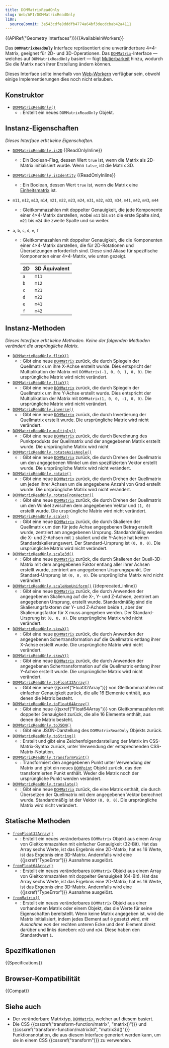 ```yaml
---
title: DOMMatrixReadOnly
slug: Web/API/DOMMatrixReadOnly
l10n:
  sourceCommit: 3e543cdfe8dddfb4774a64bf3decdcbab42a4111
---
```


{{APIRef("Geometry Interfaces")}}{{AvailableInWorkers}}

Das **`DOMMatrixReadOnly`** Interface repräsentiert eine unveränderbare 4×4-Matrix, geeignet für 2D- und 3D-Operationen. Das [`DOMMatrix`](/de/docs/Web/API/DOMMatrix)-Interface — welches auf `DOMMatrixReadOnly` basiert — fügt [Mutierbarkeit](https://en.wikipedia.org/wiki/Immutable_object) hinzu, wodurch Sie die Matrix nach ihrer Erstellung ändern können.

Dieses Interface sollte innerhalb von [Web-Workern](/de/docs/Web/API/Web_Workers_API) verfügbar sein, obwohl einige Implementierungen dies noch nicht erlauben.

## Konstruktor

- [`DOMMatrixReadOnly()`](/de/docs/Web/API/DOMMatrixReadOnly/DOMMatrixReadOnly)
  - : Erstellt ein neues `DOMMatrixReadOnly` Objekt.

## Instanz-Eigenschaften

_Dieses Interface erbt keine Eigenschaften._

- [`DOMMatrixReadOnly.is2D`](/de/docs/Web/API/DOMMatrixReadOnly/is2D) {{ReadOnlyInline}}
  - : Ein Boolean-Flag, dessen Wert `true` ist, wenn die Matrix als 2D-Matrix initialisiert wurde. Wenn `false`, ist die Matrix 3D.
- [`DOMMatrixReadOnly.isIdentity`](/de/docs/Web/API/DOMMatrixReadOnly/isIdentity) {{ReadOnlyInline}}
  - : Ein Boolean, dessen Wert `true` ist, wenn die Matrix eine [Einheitsmatrix](https://en.wikipedia.org/wiki/Identity_matrix) ist.
- `m11`, `m12`, `m13`, `m14`, `m21`, `m22`, `m23`, `m24`, `m31`, `m32`, `m33`, `m34`, `m41`, `m42`, `m43`, `m44`
  - : Gleitkommazahlen mit doppelter Genauigkeit, die jede Komponente einer 4×4-Matrix darstellen, wobei `m11` bis `m14` die erste Spalte sind, `m21` bis `m24` die zweite Spalte und so weiter.
- `a`, `b`, `c`, `d`, `e`, `f`

  - : Gleitkommazahlen mit doppelter Genauigkeit, die die Komponenten einer 4×4-Matrix darstellen, die für 2D-Rotationen und Übersetzungen erforderlich sind. Diese sind Aliase für spezifische Komponenten einer 4×4-Matrix, wie unten gezeigt.

    | 2D  | 3D Äquivalent |
    | --- | ------------- |
    | `a` | `m11`         |
    | `b` | `m12`         |
    | `c` | `m21`         |
    | `d` | `m22`         |
    | `e` | `m41`         |
    | `f` | `m42`         |

## Instanz-Methoden

_Dieses Interface erbt keine Methoden. Keine der folgenden Methoden verändert die ursprüngliche Matrix._

- [`DOMMatrixReadOnly.flipX()`](/de/docs/Web/API/DOMMatrixReadOnly/flipX)
  - : Gibt eine neue [`DOMMatrix`](/de/docs/Web/API/DOMMatrix) zurück, die durch Spiegeln der Quellmatrix um ihre X-Achse erstellt wurde. Dies entspricht der Multiplikation der Matrix mit `DOMMatrix(-1, 0, 0, 1, 0, 0)`. Die ursprüngliche Matrix wird nicht verändert.
- [`DOMMatrixReadOnly.flipY()`](/de/docs/Web/API/DOMMatrixReadOnly/flipY)
  - : Gibt eine neue [`DOMMatrix`](/de/docs/Web/API/DOMMatrix) zurück, die durch Spiegeln der Quellmatrix um ihre Y-Achse erstellt wurde. Dies entspricht der Multiplikation der Matrix mit `DOMMatrix(1, 0, 0, -1, 0, 0)`. Die ursprüngliche Matrix wird nicht verändert.
- [`DOMMatrixReadOnly.inverse()`](/de/docs/Web/API/DOMMatrixReadOnly/inverse)
  - : Gibt eine neue [`DOMMatrix`](/de/docs/Web/API/DOMMatrix) zurück, die durch Invertierung der Quellmatrix erstellt wurde. Die ursprüngliche Matrix wird nicht verändert.
- [`DOMMatrixReadOnly.multiply()`](/de/docs/Web/API/DOMMatrixReadOnly/multiply)
  - : Gibt eine neue [`DOMMatrix`](/de/docs/Web/API/DOMMatrix) zurück, die durch Berechnung des Punktprodukts der Quellmatrix und der angegebenen Matrix erstellt wurde. Die ursprüngliche Matrix wird nicht
- [`DOMMatrixReadOnly.rotateAxisAngle()`](/de/docs/Web/API/DOMMatrixReadOnly/rotateAxisAngle)
  - : Gibt eine neue [`DOMMatrix`](/de/docs/Web/API/DOMMatrix) zurück, die durch Drehen der Quellmatrix um den angegebenen Winkel um den spezifizierten Vektor erstellt wurde. Die ursprüngliche Matrix wird nicht verändert.
- [`DOMMatrixReadOnly.rotate()`](/de/docs/Web/API/DOMMatrixReadOnly/rotate)
  - : Gibt eine neue [`DOMMatrix`](/de/docs/Web/API/DOMMatrix) zurück, die durch Drehen der Quellmatrix um jeden ihrer Achsen um die angegebene Anzahl von Grad erstellt wurde. Die ursprüngliche Matrix wird nicht verändert.
- [`DOMMatrixReadOnly.rotateFromVector()`](/de/docs/Web/API/DOMMatrixReadOnly/rotateFromVector)
  - : Gibt eine neue [`DOMMatrix`](/de/docs/Web/API/DOMMatrix) zurück, die durch Drehen der Quellmatrix um den Winkel zwischen dem angegebenen Vektor und `(1, 0)` erstellt wurde. Die ursprüngliche Matrix wird nicht verändert.
- [`DOMMatrixReadOnly.scale()`](/de/docs/Web/API/DOMMatrixReadOnly/scale)
  - : Gibt eine neue [`DOMMatrix`](/de/docs/Web/API/DOMMatrix) zurück, die durch Skalieren der Quellmatrix um den für jede Achse angegebenen Betrag erstellt wurde, zentriert am angegebenen Ursprung. Standardmäßig werden die X- und Z-Achsen mit `1` skaliert und die Y-Achse hat keinen Standardskalierungswert. Der Standard-Ursprung ist `(0, 0, 0)`. Die ursprüngliche Matrix wird nicht verändert.
- [`DOMMatrixReadOnly.scale3d()`](/de/docs/Web/API/DOMMatrixReadOnly/scale3d)
  - : Gibt eine neue [`DOMMatrix`](/de/docs/Web/API/DOMMatrix) zurück, die durch Skalieren der Quell-3D-Matrix mit dem angegebenen Faktor entlang aller ihrer Achsen erstellt wurde, zentriert am angegebenen Ursprungspunkt. Der Standard-Ursprung ist `(0, 0, 0)`. Die ursprüngliche Matrix wird nicht verändert.
- [`DOMMatrixReadOnly.scaleNonUniform()`](/de/docs/Web/API/DOMMatrixReadOnly/scaleNonUniform) {{deprecated_inline}}
  - : Gibt eine neue [`DOMMatrix`](/de/docs/Web/API/DOMMatrix) zurück, die durch Anwenden der angegebenen Skalierung auf die X-, Y- und Z-Achsen, zentriert am angegebenen Ursprung, erstellt wurde. Standardmäßig sind die Skalierungsfaktoren der Y- und Z-Achsen beide `1`, aber der Skalierungsfaktor für X muss angegeben werden. Der Standard-Ursprung ist `(0, 0, 0)`. Die ursprüngliche Matrix wird nicht verändert.
- [`DOMMatrixReadOnly.skewX()`](/de/docs/Web/API/DOMMatrixReadOnly/skewX)
  - : Gibt eine neue [`DOMMatrix`](/de/docs/Web/API/DOMMatrix) zurück, die durch Anwenden der angegebenen Schertransformation auf die Quellmatrix entlang ihrer X-Achse erstellt wurde. Die ursprüngliche Matrix wird nicht verändert.
- [`DOMMatrixReadOnly.skewY()`](/de/docs/Web/API/DOMMatrixReadOnly/skewY)
  - : Gibt eine neue [`DOMMatrix`](/de/docs/Web/API/DOMMatrix) zurück, die durch Anwenden der angegebenen Schertransformation auf die Quellmatrix entlang ihrer Y-Achse erstellt wurde. Die ursprüngliche Matrix wird nicht verändert.
- [`DOMMatrixReadOnly.toFloat32Array()`](/de/docs/Web/API/DOMMatrixReadOnly/toFloat32Array)
  - : Gibt eine neue {{jsxref("Float32Array")}} von Gleitkommazahlen mit einfacher Genauigkeit zurück, die alle 16 Elemente enthält, aus denen die Matrix besteht.
- [`DOMMatrixReadOnly.toFloat64Array()`](/de/docs/Web/API/DOMMatrixReadOnly/toFloat64Array)
  - : Gibt eine neue {{jsxref("Float64Array")}} von Gleitkommazahlen mit doppelter Genauigkeit zurück, die alle 16 Elemente enthält, aus denen die Matrix besteht.
- [`DOMMatrixReadOnly.toJSON()`](/de/docs/Web/API/DOMMatrixReadOnly/toJSON)
  - : Gibt eine JSON-Darstellung des `DOMMatrixReadOnly` Objekts zurück.
- [`DOMMatrixReadOnly.toString()`](/de/docs/Web/API/DOMMatrixReadOnly/toString)
  - : Erstellt und gibt eine Zeichenfolgendarstellung der Matrix im CSS-Matrix-Syntax zurück, unter Verwendung der entsprechenden CSS-Matrix-Notation.
- [`DOMMatrixReadOnly.transformPoint()`](/de/docs/Web/API/DOMMatrixReadOnly/transformPoint)
  - : Transformiert den angegebenen Punkt unter Verwendung der Matrix und gibt ein neues [`DOMPoint`](/de/docs/Web/API/DOMPoint) Objekt zurück, das den transformierten Punkt enthält. Weder die Matrix noch der ursprüngliche Punkt werden verändert.
- [`DOMMatrixReadOnly.translate()`](/de/docs/Web/API/DOMMatrixReadOnly/translate)
  - : Gibt eine neue [`DOMMatrix`](/de/docs/Web/API/DOMMatrix) zurück, die eine Matrix enthält, die durch Übersetzen der Quellmatrix mit dem angegebenen Vektor berechnet wurde. Standardmäßig ist der Vektor `(0, 0, 0)`. Die ursprüngliche Matrix wird nicht verändert.

## Statische Methoden

- [`fromFloat32Array()`](/de/docs/Web/API/DOMMatrixReadOnly/fromFloat32Array_static)
  - : Erstellt ein neues veränderbares `DOMMatrix` Objekt aus einem Array von Gleitkommazahlen mit einfacher Genauigkeit (32-Bit). Hat das Array sechs Werte, ist das Ergebnis eine 2D-Matrix; hat es 16 Werte, ist das Ergebnis eine 3D-Matrix. Andernfalls wird eine {{jsxref("TypeError")}} Ausnahme ausgelöst.
- [`fromFloat64Array()`](/de/docs/Web/API/DOMMatrixReadOnly/fromFloat64Array_static)
  - : Erstellt ein neues veränderbares `DOMMatrix` Objekt aus einem Array von Gleitkommazahlen mit doppelter Genauigkeit (64-Bit). Hat das Array sechs Werte, ist das Ergebnis eine 2D-Matrix; hat es 16 Werte, ist das Ergebnis eine 3D-Matrix. Andernfalls wird eine {{jsxref("TypeError")}} Ausnahme ausgelöst.
- [`fromMatrix()`](/de/docs/Web/API/DOMMatrixReadOnly/fromMatrix_static)
  - : Erstellt ein neues veränderbares `DOMMatrix` Objekt aus einer vorhandenen Matrix oder einem Objekt, das die Werte für seine Eigenschaften bereitstellt. Wenn keine Matrix angegeben ist, wird die Matrix initialisiert, indem jedes Element auf `0` gesetzt wird, _mit Ausnahme von_ der rechten unteren Ecke und dem Element direkt darüber und links daneben: `m33` und `m34`. Diese haben den Standardwert `1`.

## Spezifikationen

{{Specifications}}

## Browser-Kompatibilität

{{Compat}}

## Siehe auch

- Der veränderbare Matrixtyp, [`DOMMatrix`](/de/docs/Web/API/DOMMatrix), welcher auf diesem basiert.
- Die CSS {{cssxref("transform-function/matrix", "matrix()")}} und {{cssxref("transform-function/matrix3d", "matrix3d()")}} Funktionsnotation, die aus diesem Interface generiert werden kann, um sie in einem CSS {{cssxref("transform")}} zu verwenden.
